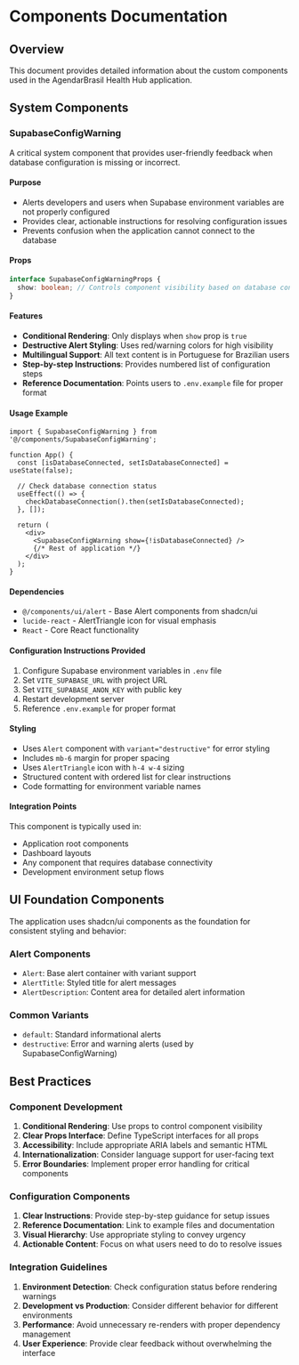 # Components Documentation

## Overview

This document provides detailed information about the custom components used in the AgendarBrasil Health Hub application.

## System Components

### SupabaseConfigWarning

A critical system component that provides user-friendly feedback when database configuration is missing or incorrect.

#### Purpose
- Alerts developers and users when Supabase environment variables are not properly configured
- Provides clear, actionable instructions for resolving configuration issues
- Prevents confusion when the application cannot connect to the database

#### Props
```typescript
interface SupabaseConfigWarningProps {
  show: boolean; // Controls component visibility based on database connection status
}
```

#### Features
- **Conditional Rendering**: Only displays when `show` prop is `true`
- **Destructive Alert Styling**: Uses red/warning colors for high visibility
- **Multilingual Support**: All text content is in Portuguese for Brazilian users
- **Step-by-step Instructions**: Provides numbered list of configuration steps
- **Reference Documentation**: Points users to `.env.example` file for proper format

#### Usage Example
```tsx
import { SupabaseConfigWarning } from '@/components/SupabaseConfigWarning';

function App() {
  const [isDatabaseConnected, setIsDatabaseConnected] = useState(false);
  
  // Check database connection status
  useEffect(() => {
    checkDatabaseConnection().then(setIsDatabaseConnected);
  }, []);

  return (
    <div>
      <SupabaseConfigWarning show={!isDatabaseConnected} />
      {/* Rest of application */}
    </div>
  );
}
```

#### Dependencies
- `@/components/ui/alert` - Base Alert components from shadcn/ui
- `lucide-react` - AlertTriangle icon for visual emphasis
- `React` - Core React functionality

#### Configuration Instructions Provided
1. Configure Supabase environment variables in `.env` file
2. Set `VITE_SUPABASE_URL` with project URL
3. Set `VITE_SUPABASE_ANON_KEY` with public key
4. Restart development server
5. Reference `.env.example` for proper format

#### Styling
- Uses `Alert` component with `variant="destructive"` for error styling
- Includes `mb-6` margin for proper spacing
- Uses `AlertTriangle` icon with `h-4 w-4` sizing
- Structured content with ordered list for clear instructions
- Code formatting for environment variable names

#### Integration Points
This component is typically used in:
- Application root components
- Dashboard layouts
- Any component that requires database connectivity
- Development environment setup flows

## UI Foundation Components

The application uses shadcn/ui components as the foundation for consistent styling and behavior:

### Alert Components
- `Alert`: Base alert container with variant support
- `AlertTitle`: Styled title for alert messages
- `AlertDescription`: Content area for detailed alert information

### Common Variants
- `default`: Standard informational alerts
- `destructive`: Error and warning alerts (used by SupabaseConfigWarning)

## Best Practices

### Component Development
1. **Conditional Rendering**: Use props to control component visibility
2. **Clear Props Interface**: Define TypeScript interfaces for all props
3. **Accessibility**: Include appropriate ARIA labels and semantic HTML
4. **Internationalization**: Consider language support for user-facing text
5. **Error Boundaries**: Implement proper error handling for critical components

### Configuration Components
1. **Clear Instructions**: Provide step-by-step guidance for setup issues
2. **Reference Documentation**: Link to example files and documentation
3. **Visual Hierarchy**: Use appropriate styling to convey urgency
4. **Actionable Content**: Focus on what users need to do to resolve issues

### Integration Guidelines
1. **Environment Detection**: Check configuration status before rendering warnings
2. **Development vs Production**: Consider different behavior for different environments
3. **Performance**: Avoid unnecessary re-renders with proper dependency management
4. **User Experience**: Provide clear feedback without overwhelming the interface